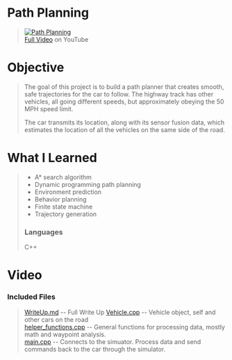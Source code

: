 # Path Planning
> [![Path Planning](WriteUp/PathPlanning.gif)](https://youtu.be/hQwN9OZ39WY "Path Planning")  
> [Full Video](https://youtu.be/hQwN9OZ39WY) on YouTube

# Objective
> The goal of this project is to build a path planner that creates
smooth, safe trajectories for the car to follow. The highway track has
other vehicles, all going different speeds, but approximately obeying
the 50 MPH speed limit.
>
> The car transmits its location, along with its sensor fusion data, which estimates the location of all the vehicles on the same side of the road.

# What I Learned
> - A* search algorithm
> - Dynamic programming path planning
> - Environment prediction
> - Behavior planning
> - Finite state machine
> - Trajectory generation
>
> ### Languages
> C++

# Video

### Included Files
> [WriteUp.md](WriteUp/WriteUp.md) -- Full Write Up
> [Vehicle.cpp](src/Vehicle.cpp) -- Vehicle object, self and other cars on the road  
> [helper_functions.cpp](src/helper_functions.cpp) -- General functions for processing data, mostly math and waypoint analysis.  
> [main.cpp](src/main.cpp) -- Connects to the simuator. Process data and send commands back to the car through the simulator.  

